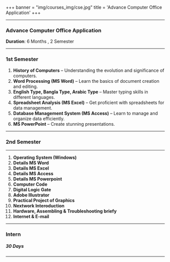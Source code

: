 +++
banner = "img/courses_img/cse.jpg"
title = 'Advance Computer Office Application'
+++

------

### Advance Computer Office Application


**Duration**: 6 Months , 2 Semester

------

### 1st Semester

1. **History of Computers** – Understanding the evolution and significance of computers.
2. **Word Processing (MS Word)** – Learn the basics of document creation and editing.
3. **English Type, Bangla Type, Arabic Type** – Master typing skills in different languages.
4. **Spreadsheet Analysis (MS Excel)** – Get proficient with spreadsheets for data management.
5. **Database Management System (MS Access)** – Learn to manage and organize data efficiently.
6. **MS PowerPoint** – Create stunning presentations.

------

### 2nd Semester

------

1. **Operating System (Windows)**
2. **Details MS Word**
3. **Details MS Excel**
4. **Details MS Access**
5. **Details MS Powerpoint**
6. **Computer Code**
7. **Digital Logic Gate**
8. **Adobe Illustrator**
9. **Practical Project of Graphics**
10. **Nextwork Interoduction**
11. **Hardware, Assembling & Troubleshooting briefy**
12. **Internet & E-mail**

-----

### Intern

##### 30 Days

------